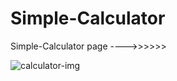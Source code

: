 # Simple-Calculator


Simple-Calculator page ---->>>>>>



![calculator-img](https://github.com/Prajkta171/Simple-Calculator/assets/143877722/4fcb6e24-dd7e-459f-9cc7-3a8487726d1f)
